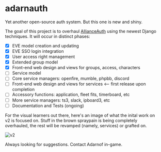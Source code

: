 # adarnauth
Yet another open-source auth system. But this one is new and shiny.

The goal of this project is to overhaul [AllianceAuth](https://github.com/R4stl1n/allianceauth) using the newest Django techniques. It will occur in distinct phases:

- [x] EVE model creation and updating
- [x] EVE SSO login integration
- [x] User access right management
- [x] Extended group model
- [x] Front-end web design and views for groups, access, characters
- [ ] Service model
- [ ] Core service managers: openfire, mumble, phpbb, discord
- [ ] Front-end web design and views for services      <-- first release upon completion
- [ ] Accessory functions: application, fleet fits, timerboard, etc
- [ ] More service managers: ts3, slack, ipboard3, etc
- [ ] Documentation and Tests (ongoing)

For the visual learners out there, here's an image of what the inital work on v2 is focused on. Stuff in the brown spraypain is being completely overhauled, the rest will be revamped (namely, services) or grafted on.

![v2](https://camo.githubusercontent.com/f144a7ed9152ca1154a8622d4a55f8e49f79a010/687474703a2f2f692e696d6775722e636f6d2f554c79704841332e706e67)

Always looking for suggestions. Contact Adarnof in-game.
